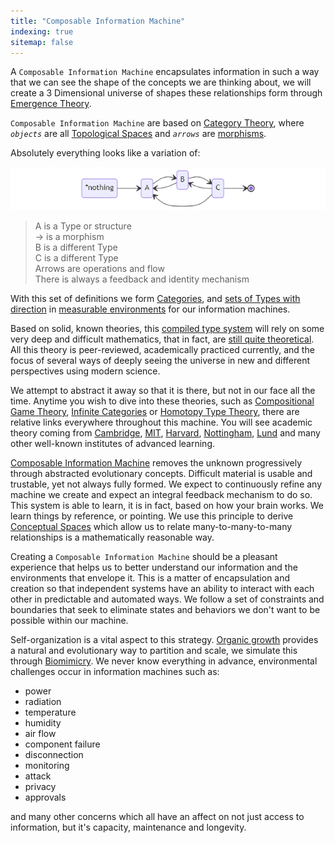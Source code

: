 ```yaml
---
title: "Composable Information Machine"
indexing: true
sitemap: false
---
```

A `Composable Information Machine` encapsulates information in such a way that we can see the shape of the concepts we are thinking about, we will create a 3 Dimensional universe of shapes these relationships form through [Emergence Theory](http://emergence.co.uk/the-science/what-is-emergence-theory/).

`Composable Information Machine` are based on [Category Theory](https://ncatlab.org/nlab/show/category+theory#section_Idea), where *`objects`* are all [Topological Spaces](https://mathworld.wolfram.com/TopologicalSpace.html) and *`arrows`* are [morphisms](https://ncatlab.org/nlab/show/morphism).

Absolutely everything looks like a variation of:

![cimState](/img/cimState.png)

> A is a Type or structure  
> -> is a morphism  
> B is a different Type  
> C is a different Type  
> Arrows are operations and flow  
> There is always a feedback and identity mechanism

With this set of definitions we form [Categories](https://ncatlab.org/nlab/show/category), and [sets of Types with direction](/doc/topologies) in [measurable environments](https://brilliant.org/wiki/metric-space/) for our information machines.

Based on solid, known theories, this [compiled type system](https://typedefs.com) will rely on some very deep and difficult mathematics, that in fact, are [still quite theoretical](https://homotopytypetheory.org/). All this theory is peer-reviewed, academically practiced currently, and the focus of several ways of deeply seeing the universe in new and different perspectives using modern science.

We attempt to abstract it away so that it is there, but not in our face all the time. Anytime you wish to dive into these theories, such as [Compositional Game Theory](https://arxiv.org/abs/1603.04641), [Infinite Categories](https://archive.org/details/arxiv-math0608228) or [Homotopy Type Theory](https://homotopytypetheory.org/), there are relative links everywhere throughout this machine. You will see academic theory coming from [Cambridge](https://www.cl.cam.ac.uk/teaching/2006/FFuncProg/fofp.pdf), [MIT](https://math.mit.edu/~dspivak/teaching/sp18/7Sketches.pdf), [Harvard](https://scienceeducation.fas.harvard.edu/people/jacob-lurie), [Nottingham](https://personal.cis.strath.ac.uk/conor.mcbride/ren-sub.pdf), [Lund](https://www.fil.lu.se/person/PeterGardenfors) and many other well-known institutes of advanced learning.

[Composable Information Machine](/doc/cim) removes the unknown progressively through abstracted evolutionary concepts. Difficult material is usable and trustable, yet not always fully formed. We expect to continuously refine any machine we create and expect an integral feedback mechanism to do so. This system is able to learn, it is in fact, based on how your brain works. We learn things by reference, or pointing. We use this principle to derive [Conceptual Spaces](/doc/conceptual-space) which allow us to relate many-to-many-to-many relationships is a mathematically reasonable way.

Creating a `Composable Information Machine` should be a pleasant experience that helps us to better understand our information and the environments that envelope it. This is a matter of encapsulation and creation so that independent systems have an ability to interact with each other in predictable and automated ways. We follow a set of constraints and boundaries that seek to eliminate states and behaviors we don't want to be possible within our machine.

Self-organization is a vital aspect to this strategy. [Organic growth](/doc/organic-growth) provides a natural and evolutionary way to partition and scale, we simulate this through [Biomimicry](https://biomimicry.org/what-is-biomimicry/). We never know everything in advance, environmental challenges occur in information machines such as:
  * power
  * radiation
  * temperature
  * humidity
  * air flow
  * component failure
  * disconnection
  * monitoring
  * attack
  * privacy
  * approvals
 
and many other concerns which all have an affect on not just access to information, but it's capacity, maintenance and longevity.
